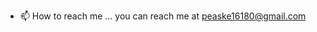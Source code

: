 - 📫 How to reach me ... you can reach me at peaske16180@gmail.com

<!---
DrPoppyseed/DrPoppyseed is a ✨ special ✨ repository because its `README.md` (this file) appears on your GitHub profile.
You can click the Preview link to take a look at your changes.
--->
